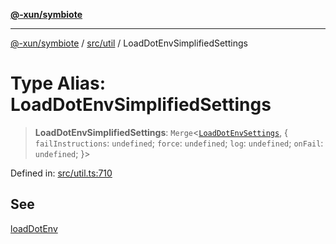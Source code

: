 [**@-xun/symbiote**](../../../README.md)

***

[@-xun/symbiote](../../../README.md) / [src/util](../README.md) / LoadDotEnvSimplifiedSettings

# Type Alias: LoadDotEnvSimplifiedSettings

> **LoadDotEnvSimplifiedSettings**: `Merge`\<[`LoadDotEnvSettings`](LoadDotEnvSettings.md), \{ `failInstructions`: `undefined`; `force`: `undefined`; `log`: `undefined`; `onFail`: `undefined`; \}\>

Defined in: [src/util.ts:710](https://github.com/Xunnamius/symbiote/blob/1901cfe78a48fcd1dfae4e3760acf197e8812676/src/util.ts#L710)

## See

[loadDotEnv](../functions/loadDotEnv.md)
